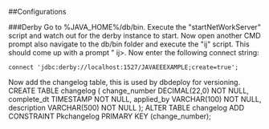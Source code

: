 ##Configurations

###Derby
Go to %JAVA_HOME%/db/bin.
Execute the "startNetWorkServer" script and watch out for the derby instance to start.
Now open another CMD prompt also navigate to the db/bin folder and execute the "ij" script.
This should come up with a prompt " ij>. Now enter the following connect string:

    connect 'jdbc:derby://localhost:1527/JAVAEEEXAMPLE;create=true';

Now add the changelog table, this is used by dbdeploy for versioning.
    CREATE TABLE changelog ( change_number DECIMAL(22,0) NOT NULL, complete_dt TIMESTAMP NOT NULL, applied_by VARCHAR(100) NOT NULL, description VARCHAR(500) NOT NULL );
    ALTER TABLE changelog ADD CONSTRAINT Pkchangelog PRIMARY KEY (change_number);